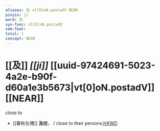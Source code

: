 ```yaml
---
aliases: 及 vt[0]oN.postadV NEAR
pinyin: jí
word: 及
syn-func: vt[0]oN.postadV
sem-feat: 
total: 1
concept: NEAR 
---
```

# [[及]] *[[jí]]*  [[uuid-97424691-5023-4a2e-b90f-d60a1e3b5673|vt[0]oN.postadV]] [[NEAR]]
close to
 - [[春秋左傳]] **及**體， / close to their persons;[HXWD](https://hxwd.org/textview.html?location=KR1e0001_tls_010-656a.11)